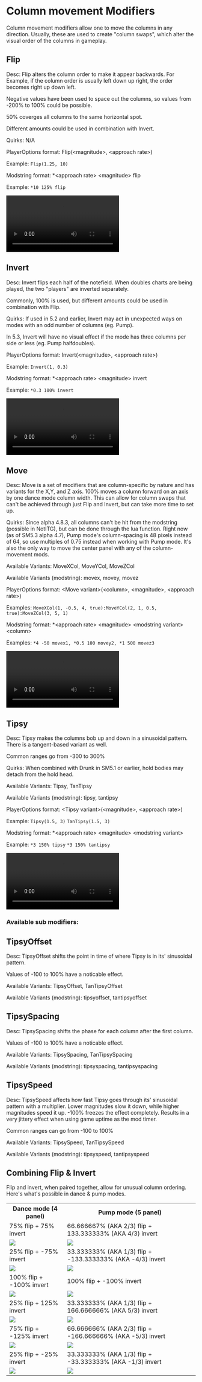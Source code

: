 # Column movement Modifiers
Column movement modifiers allow one to move the columns in any direction. Usually, these are used to create "column swaps", which alter the visual order of the columns in gameplay.

## Flip
Desc: Flip alters the column order to make it appear backwards. For Example, if the column order is usually left down up right, the order becomes right up down left.

Negative values have been used to space out the columns, so values from -200% to 100% could be possible.

50% coverges all columns to the same horizontal spot.

Different amounts could be used in combination with Invert.

Quirks: N/A

PlayerOptions format: Flip(\<magnitude\>, \<approach rate\>)

Example: `Flip(1.25, 10)`

Modstring format: *\<approach rate\> \<magnitude\> flip

Example: `*10 125% flip`

<video src="/vid/flip.webm" controls="">Flip video example</video>

## Invert
Desc: Invert flips each half of the notefield. When doubles charts are being played, the two "players" are inverted separately.

Commonly, 100% is used, but different amounts could be used in combination with Flip.

Quirks: If used in 5.2 and earlier, Invert may act in unexpected ways on modes with an odd number of columns (eg. Pump).

In 5.3, Invert will have no visual effect if the mode has three columns per side or less (eg. Pump halfdoubles).

PlayerOptions format: Invert(\<magnitude\>, \<approach rate\>)

Example: `Invert(1, 0.3)`

Modstring format: *\<approach rate\> \<magnitude\> invert

Example: `*0.3 100% invert`

<video src="/vid/invert.webm" controls="">Invert video example</video>

## Move
Desc: Move is a set of modifiers that are column-specific by nature and has variants for the X,Y, and Z axis. 100% moves a column forward on an axis by one dance mode column width. This can allow for column swaps that can't be achieved through just Flip and Invert, but can take more time to set up.

Quirks: Since alpha 4.8.3, all columns can't be hit from the modstring (possible in NotITG), but can be done through the lua function. Right now (as of SM5.3 alpha 4.7), Pump mode's column-spacing is 48 pixels instead of 64, so use multiples of 0.75 instead when working with Pump mode. It's also the only way to move the center panel with any of the column-movement mods.

Available Variants: MoveXCol, MoveYCol, MoveZCol

Available Variants (modstring): movex, movey, movez

PlayerOptions format: \<Move variant\>(\<column\>, \<magnitude\>, \<approach rate\>)

Examples: `MoveXCol(1, -0.5, 4, true):MoveYCol(2, 1, 0.5, true):MoveZCol(3, 5, 1)`

Modstring format: *\<approach rate\> \<magnitude\> \<modstring variant\>\<column\>

Examples: `*4 -50 movex1, *0.5 100 movey2, *1 500 movez3`

<video src="/vid/move.webm" controls="">Move video example</video>

## Tipsy
Desc: Tipsy makes the columns bob up and down in a sinusoidal pattern. There is a tangent-based variant as well.

Common ranges go from -300 to 300%

Quirks: When combined with Drunk in SM5.1 or earlier, hold bodies may detach from the hold head.

Available Variants: Tipsy, TanTipsy

Available Variants (modstring): tipsy, tantipsy

PlayerOptions format: \<Tipsy variant\>(\<magnitude\>, \<approach rate\>)

Example: `Tipsy(1.5, 3)` `TanTipsy(1.5, 3)`

Modstring format: *\<approach rate\> \<magnitude\> \<modstring variant\>

Example: `*3 150% tipsy` `*3 150% tantipsy`

<video src="/vid/tipsy.webm" controls="">Tipsy video example</video>

### Available sub modifiers:
## TipsyOffset
Desc: TipsyOffset shifts the point in time of where Tipsy is in its' sinusoidal pattern.

Values of -100 to 100% have a noticable effect.

Available Variants: TipsyOffset, TanTipsyOffset

Available Variants (modstring): tipsyoffset, tantipsyoffset

## TipsySpacing
Desc: TipsySpacing shifts the phase for each column after the first column.

Values of -100 to 100% have a noticable effect.

Available Variants: TipsySpacing, TanTipsySpacing

Available Variants (modstring): tipsyspacing, tantipsyspacing

## TipsySpeed
Desc: TipsySpeed affects how fast Tipsy goes through its' sinusoidal pattern with a multiplier. Lower magnitudes slow it down, while higher magnitudes speed it up. -100% freezes the effect completely. Results in a very jittery effect when using game uptime as the mod timer.

Common ranges can go from -100 to 100%

Available Variants: TipsySpeed, TanTipsySpeed

Available Variants (modstring): tipsyspeed, tantipsyspeed


## Combining Flip & Invert
Flip and invert, when paired together, allow for unusual column ordering. Here's what's possible in dance & pump modes.

<table>
  <tr>
    <th>Dance mode (4 panel)</th>
    <th>Pump mode (5 panel)</th>
  </tr>

  <tr>
    <td>75&percnt; flip + 75&percnt; invert</td>
    <td>66.666667&percnt; (AKA 2/3) flip + 133.333333&percnt; (AKA 4/3) invert</td>
  </tr>
  <tr>
    <td><img src="./img/75f+75i_dance.png"></td>
    <td><img src="./img/75f+75i_pump.png"></td>
  </tr>

  <tr>
    <td>25&percnt; flip +  -75&percnt; invert</td>
    <td>33.333333&percnt; (AKA 1/3) flip + -133.333333&percnt; (AKA -4/3) invert</td>
  </tr>
  <tr>
    <td><img src="./img/25f-75i_dance.png"></td>
    <td><img src="./img/25f-75i_pump.png"></td>
  </tr>

  <tr>
    <td>100&percnt; flip + -100&percnt; invert</td>
    <td>100&percnt; flip + -100&percnt; invert</td>
  </tr>
  <tr>
    <td><img src="./img/100f-100i_dance.png"></td>
    <td><img src="./img/100f-100i_pump.png"></td>
  </tr>

  <tr>
    <td>25&percnt; flip + 125&percnt; invert</td>
    <td>33.333333&percnt; (AKA 1/3) flip +  166.666666&percnt; (AKA 5/3) invert</td>
  </tr>
  <tr>
    <td><img src="./img/25f+125i_dance.png"></td>
    <td><img src="./img/25f+125i_pump.png"></td>
  </tr>

  <tr>
    <td>75&percnt; flip + -125&percnt; invert</td>
    <td>66.666666&percnt; (AKA 2/3) flip + -166.666666&percnt; (AKA -5/3) invert</td>
  </tr>
  <tr>
    <td><img src="./img/75f-125i_dance.png"></td>
    <td><img src="./img/75f-125i_pump.png"></td>
  </tr>

  <tr>
    <td>25&percnt; flip + -25&percnt; invert</td>
    <td>33.333333&percnt; (AKA 1/3) flip + -33.333333&percnt; (AKA -1/3) invert</td>
  </tr>
  <tr>
    <td><img src="./img/25f-25i_dance.png"></td>
    <td><img src="./img/25f-25i_pump.png"></td>
  </tr>
</table>
